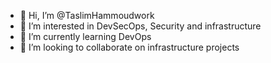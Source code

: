 - 👋 Hi, I’m @TaslimHammoudwork
- 👀 I’m interested in DevSecOps, Security and infrastructure
- 🌱 I’m currently learning DevOps 
- 💞️ I’m looking to collaborate on infrastructure projects


<!---
TaslimHammoudwork/TaslimHammoudwork is a ✨ special ✨ repository because its `README.md` (this file) appears on your GitHub profile.
You can click the Preview link to take a look at your changes.
--->

